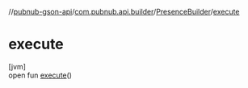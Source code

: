 //[pubnub-gson-api](../../../index.md)/[com.pubnub.api.builder](../index.md)/[PresenceBuilder](index.md)/[execute](execute.md)

# execute

[jvm]\
open fun [execute](execute.md)()
